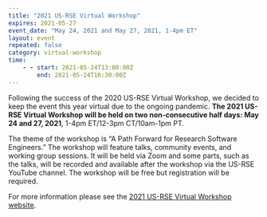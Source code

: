 ```yaml
---
title: "2021 US-RSE Virtual Workshop"
expires: 2021-05-27
event_date: "May 24, 2021 and May 27, 2021, 1-4pm ET"
layout: event
repeated: false
category: virtual-workshop
time:
    - - start: 2021-05-24T13:00:00Z
        end: 2021-05-24T16:30:00Z
---
```


Following the success of the 2020 US-RSE Virtual Workshop, we decided to keep the event this year virtual due to the ongoing pandemic. **The 2021 US-RSE Virtual Workshop will be held on two non-consecutive half days: May 24 and 27, 2021**, 1-4pm ET/12-3pm CT/10am-1pm PT.

The theme of the workshop is “A Path Forward for Research Software Engineers.” The workshop will feature talks, community events, and working group sessions. It will be held via Zoom and some parts, such as the talks, will be recorded and available after the workshop via the US-RSE YouTube channel. The workshop will be free but registration will be required.

For more information please see the [2021 US-RSE Virtual Workshop website](https://us-rse.org/virtual-workshop-2021/).
